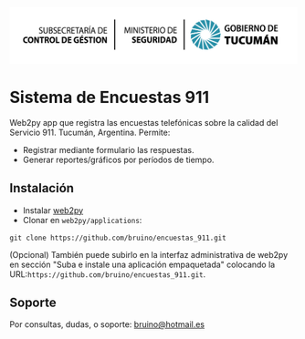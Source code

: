![Subsecretaría de Control y Gestión](/static/images/logo_normal.png)
# Sistema de Encuestas 911
Web2py app que registra las encuestas telefónicas sobre la calidad del Servicio 911. Tucumán, Argentina.
Permite:
  - Registrar mediante formulario las respuestas.
  - Generar reportes/gráficos por períodos de tiempo.
  
## Instalación
- Instalar [web2py](web2py.com)
- Clonar en `web2py/applications`:
```
git clone https://github.com/bruino/encuestas_911.git
```
(Opcional) También puede subirlo en la interfaz administrativa de web2py en sección "Suba e instale una aplicación empaquetada" colocando la URL:`https://github.com/bruino/encuestas_911.git`.

## Soporte
Por consultas, dudas, o soporte: <bruino@hotmail.es>
